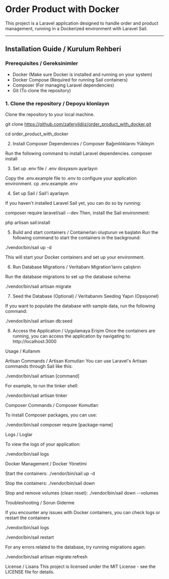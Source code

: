 # Order Product with Docker

This project is a Laravel application designed to handle order and product management, running in a Dockerized environment with Laravel Sail.

---

## Installation Guide / Kurulum Rehberi

### Prerequisites / Gereksinimler

- Docker (Make sure Docker is installed and running on your system)
- Docker Compose (Required for running Sail containers)
- Composer (For managing Laravel dependencies)
- Git (To clone the repository)

### 1. Clone the repository / Depoyu klonlayın

Clone the repository to your local machine.


git clone https://github.com/zaferyildiiz/order_product_with_docker.git

cd order_product_with_docker

2. Install Composer Dependencies / Composer Bağımlılıklarını Yükleyin
   
Run the following command to install Laravel dependencies.
composer install


3. Set up .env file / .env dosyasını ayarlayın
   
Copy the .env.example file to .env to configure your application environment.
cp .env.example .env


4. Set up Sail / Sail'i ayarlayın
 
If you haven't installed Laravel Sail yet, you can do so by running:

composer require laravel/sail --dev
Then, install the Sail environment:

php artisan sail:install

5. Build and start containers / Containerları oluşturun ve başlatın
Run the following command to start the containers in the background:

./vendor/bin/sail up -d

This will start your Docker containers and set up your environment.



6. Run Database Migrations / Veritabanı Migration'larını çalıştırın

Run the database migrations to set up the database schema:

./vendor/bin/sail artisan migrate


7. Seed the Database (Optional) / Veritabanını Seeding Yapın (Opsiyonel)
   
If you want to populate the database with sample data, run the following command:

./vendor/bin/sail artisan db:seed


8. Access the Application / Uygulamaya Erişim
Once the containers are running, you can access the application by navigating to:
http://localhost:3000


Usage / Kullanım


Artisan Commands / Artisan Komutları
You can use Laravel's Artisan commands through Sail like this:

./vendor/bin/sail artisan [command]


For example, to run the tinker shell:

./vendor/bin/sail artisan tinker


Composer Commands / Composer Komutları

To install Composer packages, you can use:

./vendor/bin/sail composer require [package-name]


Logs / Loglar

To view the logs of your application:

./vendor/bin/sail logs


Docker Management / Docker Yönetimi

Start the containers: ./vendor/bin/sail up -d

Stop the containers: ./vendor/bin/sail down

Stop and remove volumes (clean reset): ./vendor/bin/sail down --volumes



Troubleshooting / Sorun Giderme

If you encounter any issues with Docker containers, you can check logs or restart the containers

./vendor/bin/sail logs

./vendor/bin/sail restart

For any errors related to the database, try running migrations again:

./vendor/bin/sail artisan migrate:refresh



License / Lisans
This project is licensed under the MIT License - see the LICENSE file for details.
